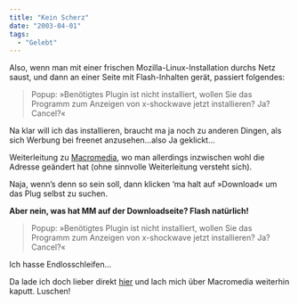 ```yaml
---
title: "Kein Scherz"
date: "2003-04-01"
tags:
  - "Gelebt"
---
```


Also, wenn man mit einer frischen Mozilla-Linux-Installation durchs Netz saust, und dann an einer Seite mit Flash-Inhalten gerät, passiert folgendes:

> Popup: »Benötigtes Plugin ist nicht installiert, wollen Sie das Programm zum Anzeigen von x-shockwave jetzt installieren? Ja? Cancel?«

Na klar will ich das installieren, braucht ma ja noch zu anderen Dingen, als sich Werbung bei freenet anzusehen…also Ja geklickt…

Weiterleitung zu [Macromedia](http://www.macromedia.com/error/not_found.html), wo man allerdings inzwischen wohl die Adresse geändert hat (ohne sinnvolle Weiterleitung versteht sich).

Naja, wenn’s denn so sein soll, dann klicken ‘ma halt auf »Download« um das Plug selbst zu suchen.

**Aber nein, was hat MM auf der Downloadseite? Flash natürlich!**

> Popup: »Benötigtes Plugin ist nicht installiert, wollen Sie das Programm zum Anzeigen von x-shockwave jetzt installieren? Ja? Cancel?«

Ich hasse Endlosschleifen…

Da lade ich doch lieber direkt [hier](http://plugindoc.mozdev.org/linux.html#Flash) und lach mich über Macromedia weiterhin kaputt. Luschen!
